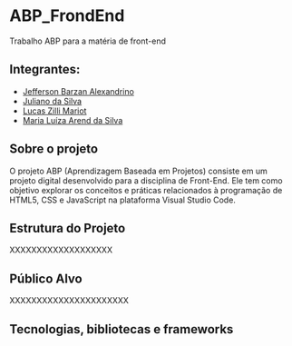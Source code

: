 # ABP_FrondEnd
Trabalho ABP para a matéria de front-end
## Integrantes:
- [Jefferson Barzan Alexandrino](https://github.com/JeffAlexandrino)
- [Juliano da Silva](https://github.com/)
- [Lucas Zilli Mariot](https://github.com/llucaszm)
- [Maria Luíza Arend da Silva](https://github.com/)

## Sobre o projeto
O projeto ABP (Aprendizagem Baseada em Projetos) consiste em um projeto digital desenvolvido para a disciplina de Front-End. Ele tem como objetivo explorar os conceitos e práticas relacionados à programação de HTML5, CSS e JavaScript na plataforma Visual Studio Code.

## Estrutura do Projeto 
XXXXXXXXXXXXXXXXXXX

## Público Alvo
XXXXXXXXXXXXXXXXXXXXXX

## Tecnologias, bibliotecas e frameworks



